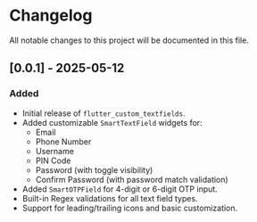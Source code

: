 # Changelog

All notable changes to this project will be documented in this file.

## [0.0.1] - 2025-05-12

### Added
- Initial release of `flutter_custom_textfields`.
- Added customizable `SmartTextField` widgets for:
  - Email
  - Phone Number
  - Username
  - PIN Code
  - Password (with toggle visibility)
  - Confirm Password (with password match validation)
- Added `SmartOTPField` for 4-digit or 6-digit OTP input.
- Built-in Regex validations for all text field types.
- Support for leading/trailing icons and basic customization.
